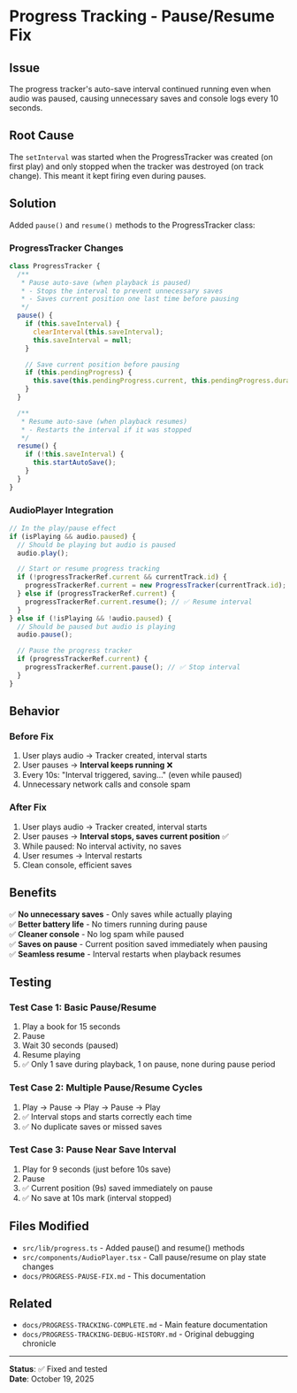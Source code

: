 # Progress Tracking - Pause/Resume Fix

## Issue

The progress tracker's auto-save interval continued running even when audio was paused, causing unnecessary saves and console logs every 10 seconds.

## Root Cause

The `setInterval` was started when the ProgressTracker was created (on first play) and only stopped when the tracker was destroyed (on track change). This meant it kept firing even during pauses.

## Solution

Added `pause()` and `resume()` methods to the ProgressTracker class:

### ProgressTracker Changes

```typescript
class ProgressTracker {
  /**
   * Pause auto-save (when playback is paused)
   * - Stops the interval to prevent unnecessary saves
   * - Saves current position one last time before pausing
   */
  pause() {
    if (this.saveInterval) {
      clearInterval(this.saveInterval);
      this.saveInterval = null;
    }

    // Save current position before pausing
    if (this.pendingProgress) {
      this.save(this.pendingProgress.current, this.pendingProgress.duration);
    }
  }

  /**
   * Resume auto-save (when playback resumes)
   * - Restarts the interval if it was stopped
   */
  resume() {
    if (!this.saveInterval) {
      this.startAutoSave();
    }
  }
}
```

### AudioPlayer Integration

```typescript
// In the play/pause effect
if (isPlaying && audio.paused) {
  // Should be playing but audio is paused
  audio.play();

  // Start or resume progress tracking
  if (!progressTrackerRef.current && currentTrack.id) {
    progressTrackerRef.current = new ProgressTracker(currentTrack.id);
  } else if (progressTrackerRef.current) {
    progressTrackerRef.current.resume(); // ✅ Resume interval
  }
} else if (!isPlaying && !audio.paused) {
  // Should be paused but audio is playing
  audio.pause();

  // Pause the progress tracker
  if (progressTrackerRef.current) {
    progressTrackerRef.current.pause(); // ✅ Stop interval
  }
}
```

## Behavior

### Before Fix

1. User plays audio → Tracker created, interval starts
2. User pauses → **Interval keeps running** ❌
3. Every 10s: "Interval triggered, saving..." (even while paused)
4. Unnecessary network calls and console spam

### After Fix

1. User plays audio → Tracker created, interval starts
2. User pauses → **Interval stops, saves current position** ✅
3. While paused: No interval activity, no saves
4. User resumes → Interval restarts
5. Clean console, efficient saves

## Benefits

✅ **No unnecessary saves** - Only saves while actually playing  
✅ **Better battery life** - No timers running during pause  
✅ **Cleaner console** - No log spam while paused  
✅ **Saves on pause** - Current position saved immediately when pausing  
✅ **Seamless resume** - Interval restarts when playback resumes

## Testing

### Test Case 1: Basic Pause/Resume

1. Play a book for 15 seconds
2. Pause
3. Wait 30 seconds (paused)
4. Resume playing
5. ✅ Only 1 save during playback, 1 on pause, none during pause period

### Test Case 2: Multiple Pause/Resume Cycles

1. Play → Pause → Play → Pause → Play
2. ✅ Interval stops and starts correctly each time
3. ✅ No duplicate saves or missed saves

### Test Case 3: Pause Near Save Interval

1. Play for 9 seconds (just before 10s save)
2. Pause
3. ✅ Current position (9s) saved immediately on pause
4. ✅ No save at 10s mark (interval stopped)

## Files Modified

- `src/lib/progress.ts` - Added pause() and resume() methods
- `src/components/AudioPlayer.tsx` - Call pause/resume on play state changes
- `docs/PROGRESS-PAUSE-FIX.md` - This documentation

## Related

- `docs/PROGRESS-TRACKING-COMPLETE.md` - Main feature documentation
- `docs/PROGRESS-TRACKING-DEBUG-HISTORY.md` - Original debugging chronicle

---

**Status**: ✅ Fixed and tested  
**Date**: October 19, 2025
